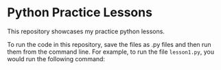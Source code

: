# Python Practice Lessons

This repository showcases my practice python lessons.



To run the code in this repository, save the files as .py files and then run them from the command line. For example, to run the file `lesson1.py`, you would run the following command:

